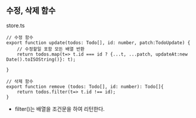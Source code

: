 ## 수정, 삭제 함수

store.ts 
```
// 수정 함수 
export function update(todos: Todo[], id: number, patch:TodoUpdate) {
    // 수정할일 포함 모든 배열 반환
    return todos.map(t=> t.id === id ? {...t, ...patch, updateAt:new Date().toISOString()}: t);
 
}

// 삭제 함수 
export function remove (todos: Todo[], id: number): Todo[]{
    return todos.filter(t=> t.id !== id);
}

```
+ filter()는 배열을 조건문을 하여 리턴한다.



